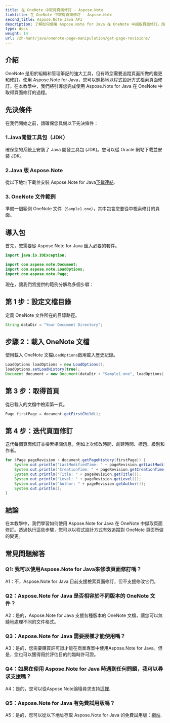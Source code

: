 ```yaml
---
title: 在 OneNote 中取得頁面修訂 - Aspose.Note
linktitle: 在 OneNote 中取得頁面修訂 - Aspose.Note
second_title: Aspose.Note Java API
description: 了解如何使用 Aspose.Note for Java 在 OneNote 中擷取頁面修訂。請遵循我們的逐步指南，以有效追蹤變更。
type: docs
weight: 14
url: /zh-hant/java/onenote-page-manipulation/get-page-revisions/
---
```

## 介紹

OneNote 是用於組織和管理筆記的強大工具，但有時您需要追蹤頁面所做的變更和修訂。使用 Aspose.Note for Java，您可以輕鬆地以程式設計方式檢索頁面修訂。在本教學中，我們將引導您完成使用 Aspose.Note for Java 在 OneNote 中取得頁面修訂的過程。

## 先決條件

在我們開始之前，請確保您具備以下先決條件：

### 1.Java開發工具包（JDK）

確保您的系統上安裝了 Java 開發工具包 (JDK)。您可以從 Oracle 網站下載並安裝 JDK。

### 2.Java 版 Aspose.Note

從以下地址下載並安裝 Aspose.Note for Java[下載連結](https://releases.aspose.com/note/java/).

### 3. OneNote 文件範例

準備一個範例 OneNote 文件（`Sample1.one`），其中包含您要從中檢索修訂的頁面。

## 導入包

首先，您需要從 Aspose.Note for Java 匯入必要的套件。

```java
import java.io.IOException;

import com.aspose.note.Document;
import com.aspose.note.LoadOptions;
import com.aspose.note.Page;
```

現在，讓我們將提供的範例分解為多個步驟：

## 第 1 步：設定文檔目錄

定義 OneNote 文件所在的目錄路徑。

```java
String dataDir = "Your Document Directory";
```

## 步驟 2：載入 OneNote 文檔

使用載入 OneNote 文檔`LoadOptions`啟用載入歷史記錄。

```java
LoadOptions loadOptions = new LoadOptions();
loadOptions.setLoadHistory(true);
Document document = new Document(dataDir + "Sample1.one", loadOptions);
```

## 第 3 步：取得首頁

從已載入的文檔中檢索第一頁。

```java
Page firstPage = document.getFirstChild();
```

## 第 4 步：迭代頁面修訂

迭代每個頁面修訂並檢索相關信息，例如上次修改時間、創建時間、標題、級別和作者。

```java
for (Page pageRevision : document.getPageHistory(firstPage)) {
    System.out.println("LastModifiedTime: " + pageRevision.getLastModifiedTime());
    System.out.println("CreationTime: " + pageRevision.getCreationTime());
    System.out.println("Title: " + pageRevision.getTitle());
    System.out.println("Level: " + pageRevision.getLevel());
    System.out.println("Author: " + pageRevision.getAuthor());
    System.out.println();
}
```

## 結論

在本教學中，我們學習如何使用 Aspose.Note for Java 在 OneNote 中擷取頁面修訂。透過執行這些步驟，您可以以程式設計方式有效追蹤對 OneNote 頁面所做的變更。

## 常見問題解答

### Q1: 我可以使用Aspose.Note for Java來修改頁面修訂嗎？

A1：不，Aspose.Note for Java 目前支援檢索頁面修訂，但不支援修改它們。

### Q2：Aspose.Note for Java 是否相容於不同版本的 OneNote 文件？

A2：是的，Aspose.Note for Java 支援各種版本的 OneNote 文檔，讓您可以無縫地處理不同的文件格式。

### Q3：Aspose.Note for Java 需要授權才能使用嗎？

A3：是的，您需要購買許可證才能在商業專案中使用Aspose.Note for Java。但是，您也可以獲得用於評估目的的臨時許可證。

### Q4：如果在使用 Aspose.Note for Java 時遇到任何問題，我可以尋求支援嗎？

 A4：是的，您可以從Aspose.Note論壇尋求支持[這裡](https://forum.aspose.com/c/note/28).

### Q5：Aspose.Note for Java 有免費試用版嗎？

A5：是的，您可以從以下地址存取 Aspose.Note for Java 的免費試用版：[網站](https://releases.aspose.com/).